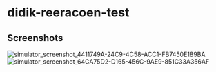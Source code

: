 # didik-reeracoen-test

## Screenshots
![simulator_screenshot_4411749A-24C9-4C58-ACC1-FB7450E189BA](https://github.com/didikpriyoga27/didik-reeracoen-test/assets/105910924/a6df90b0-11b7-4074-98a9-17554c3e0152)
![simulator_screenshot_64CA75D2-D165-456C-9AE9-851C33A356AF](https://github.com/didikpriyoga27/didik-reeracoen-test/assets/105910924/11b58256-6f89-4f88-b81f-8f7ede0c8fe1)
